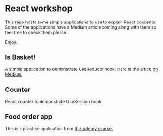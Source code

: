 # React workshop

This repo hosts some simple applications to use to explain React concents. Some of the applications have a Medium article coming along with them so feel free to check them please.

Enjoy.

## Is Basket!

A simple application to demonstrate UseReducer hook. Here is the artice [on Medium.](https://tasbasi.medium.com/react-usereducer-hook-made-simple-1df1f9838bb9)

## Counter

React counter to demonstrate UseSession hook.

## Food order app

This is a practice application from [this udemy course.](https://www.udemy.com/course/react-the-complete-guide-incl-redux)
